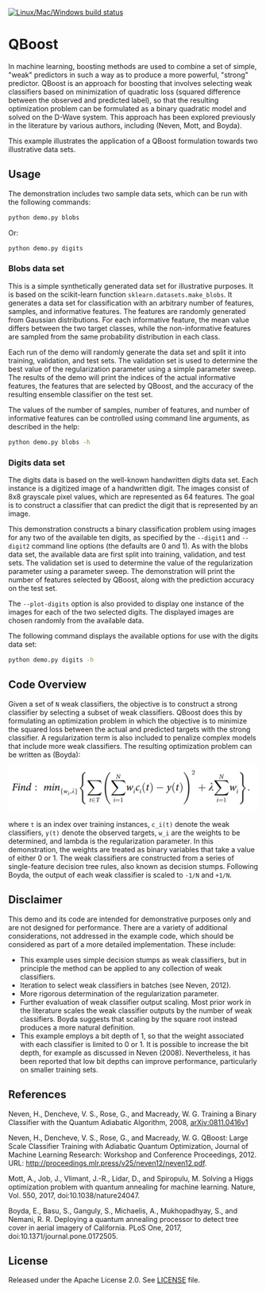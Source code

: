 [![Linux/Mac/Windows build status](
  https://circleci.com/gh/dwave-examples/qboost.svg?style=svg)](
  https://circleci.com/gh/dwave-examples/qboost)

# QBoost

In machine learning, boosting methods are used to combine a set of simple,
"weak" predictors in such a way as to produce a more powerful, "strong"
predictor.  QBoost is an approach for boosting that involves selecting weak
classifiers based on minimization of quadratic loss (squared difference between
the observed and predicted label), so that the resulting optimization problem
can be formulated as a binary quadratic model and solved on the D-Wave system.
This approach has been explored previously in the literature by various authors,
including (Neven, Mott, and Boyda).

This example illustrates the application of a QBoost formulation towards two
illustrative data sets.

## Usage

The demonstration includes two sample data sets, which can be run with the
following commands:

```bash
python demo.py blobs
```

Or:

```bash
python demo.py digits
```

### Blobs data set

This is a simple synthetically generated data set for illustrative purposes.  It
is based on the scikit-learn function `sklearn.datasets.make_blobs`.  It
generates a data set for classification with an arbitrary number of features,
samples, and informative features.  The features are randomly generated from
Gaussian distributions.  For each informative feature, the mean value differs
between the two target classes, while the non-informative features are sampled
from the same probability distribution in each class.

Each run of the demo will randomly generate the data set and split it into
training, validation, and test sets.  The validation set is used to determine
the best value of the regularization parameter using a simple parameter sweep.
The results of the demo will print the indices of the actual informative
features, the features that are selected by QBoost, and the accuracy of the
resulting ensemble classifier on the test set.

The values of the number of samples, number of features, and number of
informative features can be controlled using command line arguments, as
described in the help:

```bash
python demo.py blobs -h
```

### Digits data set

The digits data is based on the well-known handwritten digits data set.  Each
instance is a digitized image of a handwritten digit.  The images consist of 8x8
grayscale pixel values, which are represented as 64 features.  The goal is to
construct a classifier that can predict the digit that is represented by an
image.

This demonstration constructs a binary classification problem using images for any two
of the available ten digits, as specified by the `--digit1` and `--digit2`
command line options (the defaults are 0 and 1).  As with the blobs data set,
the available data are first split into training, validation, and test sets.
The validation set is used to determine the value of the regularization
parameter using a parameter sweep.  The demonstration will print the number of
features selected by QBoost, along with the prediction accuracy on the test set.

The `--plot-digits` option is also provided to display one instance of the
images for each of the two selected digits.  The displayed images are chosen
randomly from the available data.

The following command displays the available options for use with the digits
data set:

```bash
python demo.py digits -h
```

## Code Overview

Given a set of `N` weak classifiers, the objective is to construct a strong
classifier by selecting a subset of weak classifiers.  QBoost does this by
formulating an optimization problem in which the objective is to minimize the
squared loss between the actual and predicted targets with the strong
classifier.  A regularization term is also included to penalize complex models
that include more weak classifiers.  The resulting optimization problem can be
written as (Boyda):

![Objective](images/objective.png)

where `t` is an index over training instances, `c_i(t)` denote the weak
classifiers, `y(t)` denote the observed targets, `w_i` are the weights to be
determined, and lambda is the regularization parameter.  In this demonstration,
the weights are treated as binary variables that take a value of either 0 or 1.
The weak classifiers are constructed from a series of single-feature decision
tree rules, also known as decision stumps.  Following Boyda, the output of each
weak classifier is scaled to `-1/N` and `+1/N`.

## Disclaimer

This demo and its code are intended for demonstrative purposes only and are not
designed for performance.  There are a variety of additional considerations, not
addressed in the example code, which should be considered as part of a more
detailed implementation.  These include:

- This example uses simple decision stumps as weak classifiers, but in principle
  the method can be applied to any collection of weak classifiers.
- Iteration to select weak classifiers in batches (see Neven, 2012).
- More rigorous determination of the regularization parameter.
- Further evaluation of weak classifier output scaling.  Most prior work in the
  literature scales the weak classifier outputs by the number of weak
  classifiers.  Boyda suggests that scaling by the square root instead produces
  a more natural definition.
- This example employs a bit depth of 1, so that the weight associated with each
  classifier is limited to 0 or 1.  It is possible to increase the bit depth,
  for example as discussed in Neven (2008).  Nevertheless, it has been reported
  that low bit depths can improve performance, particularly on smaller training
  sets.

## References

Neven, H., Dencheve, V. S., Rose, G., and Macready, W. G.  Training a Binary
Classifier with the Quantum Adiabatic Algorithm, 2008,
[arXiv:0811.0416v1](https://arxiv.org/pdf/0811.0416.pdf)

Neven, H., Dencheve, V. S., Rose, G., and Macready, W. G.  QBoost: Large Scale
Classifier Training with Adiabatic Quantum Optimization, Journal of Machine
Learning Research: Workshop and Conference Proceedings, 2012.  URL:
http://proceedings.mlr.press/v25/neven12/neven12.pdf.

Mott, A., Job, J., Vlimant, J.-R., Lidar, D., and Spiropulu, M.  Solving a Higgs
optimization problem with quantum annealing for machine learning.  Nature,
Vol. 550, 2017, doi:10.1038/nature24047.

Boyda, E., Basu, S., Ganguly, S., Michaelis, A., Mukhopadhyay, S., and Nemani,
R. R.  Deploying a quantum annealing processor to detect tree cover in aerial
imagery of California.  PLoS One, 2017, doi:10.1371/journal.pone.0172505.

## License

Released under the Apache License 2.0. See [LICENSE](LICENSE) file.

